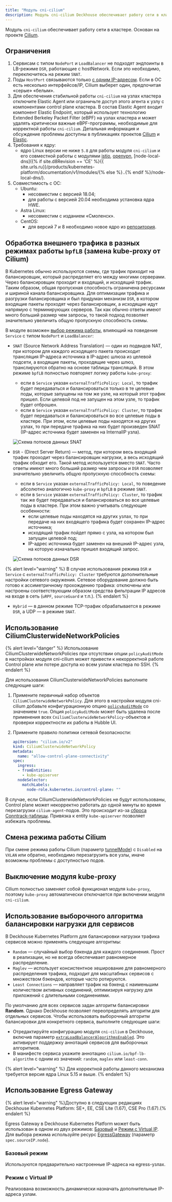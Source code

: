 ```yaml
---
title: "Модуль cni-cilium"
description: Модуль cni-cilium Deckhouse обеспечивает работу сети в кластере Kubernetes с помощью Cilium.
---
```


Модуль `cni-cilium` обеспечивает работу сети в кластере. Основан на проекте [Cilium](https://cilium.io/).

## Ограничения

1. Сервисам с типом `NodePort` и `LoadBalancer` не подходят эндпоинты в LB-режиме `DSR`, работающие с hostNetwork. Если это необходимо, переключитесь на режим `SNAT`.
1. Поды `HostPort` связываются только [с одним IP-адресом](https://github.com/deckhouse/deckhouse/issues/3035). Если в ОС есть несколько интерфейсов/IP, Cilium выберет один, предпочитая «серые» «белым».
1. Для обеспечения стабильной работы `cni-cilium` на узлах кластера отключите Elastic Agent или ограничьте доступ этого агента к узлу с компонентами control plane кластера. В состав Elastic Agent входит компонент Elastic Endpoint, который использует технологию Extended Berkeley Packet Filter (eBPF) на узлах кластера и может удалять критически важные eBPF-программы, необходимые для корректной работы `cni-cilium`. Детальная информация и обсуждение проблемы доступны в публикациях проектов [Cilium](https://github.com/cilium/cilium/issues/28433) и [Elastic](https://discuss.elastic.co/t/network-disruption-on-kubernetes-node-with-elastic-security-integration-on-debian/354202).
1. Требования к ядру:
   * ядро Linux версии не ниже `5.8` для работы модуля `cni-cilium` и его совместной работы с модулями [istio](../istio/), [openvpn](../openvpn/), [node-local-dns]({% if site.d8Revision == 'CE' %}{{ site.urls.ru}}/products/kubernetes-platform/documentation/v1/modules/{% else %}..{% endif %}/node-local-dns/).
1. Совместимость с ОС:
   * Ubuntu:
     * несовместим с версией 18.04;
     * для работы с версией 20.04 необходима установка ядра HWE.
   * Astra Linux:
     * несовместим с изданием «Смоленск».
   * CentOS:
     * для версий 7 и 8 необходимо новое ядро из [репозитория](https://elrepo.org).

## Обработка внешнего трафика в разных режимах работы `bpfLB` (замена kube-proxy от Cilium)

В Kubernetes обычно используются схемы, где трафик приходит на балансировщик, который распределяет его между многими серверами. Через балансировщик проходит и входящий, и исходящий трафик. Таким образом, общая пропускная способность ограничена ресурсами и шириной канала балансировщика. Для оптимизации трафика и разгрузки балансировщика и был придуман механизм `DSR`, в котором входящие пакеты проходят через балансировщик, а исходящие идут напрямую с терминирующих серверов. Так как обычно ответы имеют много больший размер чем запросы, то такой подход позволяет значительно увеличить общую пропускную способность схемы.

В модуле возможен [выбор режима работы](configuration.html#parameters-bpflbmode), влияющий на поведение `Service` с типом `NodePort` и `LoadBalancer`:

* `SNAT` (Source Network Address Translation) — один из подвидов NAT, при котором для каждого исходящего пакета происходит трансляция IP-адреса источника в IP-адрес шлюза из целевой подсети, а входящие пакеты, проходящие через шлюз, транслируются обратно на основе таблицы трансляций. В этом режиме `bpfLB` полностью повторяет логику работы `kube-proxy`:
  * если в `Service` указан `externalTrafficPolicy: Local`, то трафик будет передаваться и балансироваться только в те целевые поды, которые запущены на том же узле, на который этот трафик пришел. Если целевой под не запущен на этом узле, то трафик будет отброшен.
  * если в `Service` указан `externalTrafficPolicy: Cluster`, то трафик будет передаваться и балансироваться во все целевые поды в кластере. При этом, если целевые поды находятся на других узлах, то при передаче трафика на них будет произведен SNAT (IP-адрес источника будет заменен на InternalIP узла).

   ![Схема потоков данных SNAT](../../images/cni-cilium/snat.png)

* `DSR` - (Direct Server Return) — метод, при котором весь входящий трафик проходит через балансировщик нагрузки, а весь исходящий трафик обходит его. Такой метод используется вместо `SNAT`. Часто ответы имеют много больший размер чем запросы и `DSR` позволяет значительно увеличить общую пропускную способность схемы:
  * если в `Service` указан `externalTrafficPolicy: Local`, то поведение абсолютно аналогично `kube-proxy` и `bpfLB` в режиме `SNAT`.
  * если в `Service` указан `externalTrafficPolicy: Cluster`, то трафик так же будет передаваться и балансироваться во все целевые поды в кластере.
  При этом важно учитывать следующие особенности:
    * если целевые поды находятся на других узлах, то при передаче на них входящего трафика будет сохранен IP-адрес источника;
    * исходящий трафик пойдет прямо с узла, на котором был запущен целевой под;
    * IP-адрес источника будет заменен на внешний IP-адрес узла, на которую изначально пришел входящий запрос.

   ![Схема потоков данных DSR](../../images/cni-cilium/dsr.png)

{% alert level="warning" %}
В случае использования режима `DSR` и `Service` с `externalTrafficPolicy: Cluster` требуются дополнительные настройки сетевого окружения.
Сетевое оборудование должно быть готово к ассиметричному прохождению трафика: отключены или настроены соответствующим образом средства фильтрации IP адресов на входе в сеть (`uRPF`, `sourceGuard` и т.п.).
{% endalert %}

* `Hybrid` — в данном режиме TCP-трафик обрабатывается в режиме `DSR`, а UDP — в режиме `SNAT`.

## Использование CiliumClusterwideNetworkPolicies

{% alert level="danger" %}
Использование CiliumClusterwideNetworkPolicies при отсутствии опции `policyAuditMode` в настройках модуля cni-cilium может привести к некорректной работе Control plane или потере доступа ко всем узлам кластера по SSH.
{% endalert %}

Для использования CiliumClusterwideNetworkPolicies выполните следующие шаги:

1. Примените первичный набор объектов `CiliumClusterwideNetworkPolicy`. Для этого в настройки модуля cni-cilium добавьте конфигурационную опцию [`policyAuditMode`](../cni-cilium/configuration.html#parameters-policyauditmode) со значением `true`.
Опция `policyAuditMode` может быть удалена после применения всех `CniliumClusterwideNetworkPolicy`-объектов и проверки корректности их работы в Hubble UI.

1. Примените правило политики сетевой безопасности:

   ```yaml
   apiVersion: "cilium.io/v2"
   kind: CiliumClusterwideNetworkPolicy
   metadata:
     name: "allow-control-plane-connectivity"
   spec:
     ingress:
     - fromEntities:
       - kube-apiserver
     nodeSelector:
       matchLabels:
         node-role.kubernetes.io/control-plane: ""
   ```

В случае, если CiliumClusterwideNetworkPolicies не будут использованы, Control plane может некорректно работать до одной минуты во время перезагрузки `cilium-agent`-подов. Это происходит из-за [сброса Conntrack-таблицы](https://github.com/cilium/cilium/issues/19367). Привязка к entity `kube-apiserver` позволяет избежать проблемы.

## Смена режима работы Cilium

При смене режима работы Cilium (параметр [tunnelMode](configuration.html#parameters-tunnelmode)) c `Disabled` на `VXLAN` или обратно, необходимо перезагрузить все узлы, иначе возможны проблемы с доступностью подов.

## Выключение модуля kube-proxy

Cilium полностью заменяет собой функционал модуля `kube-proxy`, поэтому `kube-proxy` автоматически отключается при включении модуля `cni-cilium`.

## Использование выборочного алгоритма балансировки нагрузки для сервисов

В Deckhouse Kubernetes Platform для балансировки нагрузки трафика сервисов можно применять следующие алгоритмы:

* `Random` — случайный выбор бэкенда для каждого соединения. Прост в реализации, но не всегда обеспечивает равномерное распределение.
* `Maglev` — использует консистентное хеширование для равномерного распределения трафика, подходит для масштабных сервисов с множеством бэкендов, которые часто ротируются.
* `Least Connections` — направляет трафик на бэкенд с наименьшим количеством активных соединений, оптимизируя нагрузку для приложений с длительными соединениями.

По умолчанию для всех сервисов задан алгоритм балансировки **Random**. Однако Deckhouse позволяет переопределять алгоритм для отдельных сервисов. Чтобы использовать выборочный алгоритм балансировки для конкретного сервиса, выполните следующие шаги:

* Отредактируйте конфигурацию модуля `cni-cilium` в Deckhouse, включив параметр [`extraLoadBalancerAlgorithmsEnabled`](configuration.html#parameters-extralbalgorithmsenabled). Это активирует поддержку аннотаций сервисов для выборочных алгоритмов.
* В манифесте сервиса укажите аннотацию `cilium.io/bpf-lb-algorithm` с одним из значений: `random`, `maglev` или `least-conn`.

{% alert level="warning" %}
Для корректной работы данного механизма требуется версия ядра Linux 5.15 и выше.
{% endalert %}

## Использование Egress Gateway

{% alert level="warning" %}Доступно в следующих редакциях Deckhouse Kubernetes Platform: SE+, EE, CSE Lite (1.67), CSE Pro (1.67).{% endalert %}

Egress Gateway в Deckhouse Kubernetes Platform может быть использован в одном из двух режимов: [Базовый](#базовый-режим) и [Режим с Virtual IP](#режим-с-virtual-ip). Для выбора режима используйте ресурс [EgressGateway](cr.html#egressgateway) (параметр `spec.sourceIP.node`).

### Базовый режим

Используются предварительно настроенные IP-адреса на egress-узлах.

<div data-presentation="../../presentations/cni-cilium/egressgateway_base_ru.pdf"></div>
<!--- Source: https://docs.google.com/presentation/d/12l4w9ZS3Hpax1B7eOptm2dQX55VVAFzRTtyihw4Ie0c/ --->

### Режим с Virtual IP

Реализована возможность динамически назначать дополнительные IP-адреса узлам.

<div data-presentation="../../presentations/cni-cilium/egressgateway_virtualip_ru.pdf"></div>
<!--- Source: https://docs.google.com/presentation/d/1tmhbydjpCwhNVist9RT6jzO1CMpc-G1I7rczmdLzV8E/ --->
